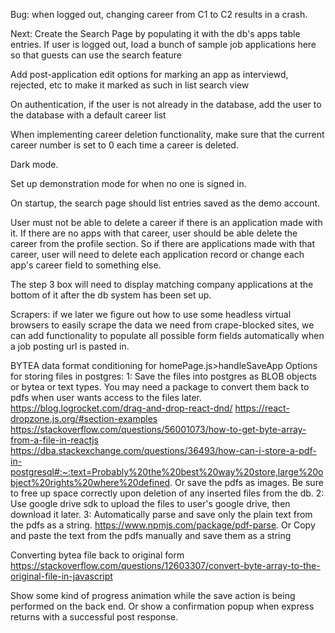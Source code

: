 Bug: when logged out, changing career from C1 to C2 results in a crash.

Next: Create the Search Page by populating it with the db's apps table entries. If user is logged out, load a bunch of sample job applications here so that guests can use the search feature

Add post-application edit options for marking an app as interviewd, rejected, etc to make it marked as such in list search view

On authentication, if the user is not already in the database, add the user to the database with a default career list

When implementing career deletion functionality, make sure that the current career number is set to 0 each time a career is deleted.

Dark mode.

Set up demonstration mode for when no one is signed in.

On startup, the search page should list entries saved as the demo account.

User must not be able to delete a career if there is an application made with it. If there are no apps with that career, user should be able delete the career from the profile section. So if there are applications made with that career, user will need to delete each application record or change each app's career field to something else.

The step 3 box will need to display matching company applications at the bottom of it after the db system has been set up.

Scrapers: if we later we figure out how to use some headless virtual browsers to easily scrape the data we need from crape-blocked sites, we can add functionality to populate all possible form fields automatically when a job posting url is pasted in.

BYTEA data format conditioning for homePage.js>handleSaveApp
Options for storing files in postgres:
1: Save the files into postgres as BLOB objects or bytea or text types. You may need a package to convert them back to pdfs when user wants access to the files later.
https://blog.logrocket.com/drag-and-drop-react-dnd/
https://react-dropzone.js.org/#section-examples
https://stackoverflow.com/questions/56001073/how-to-get-byte-array-from-a-file-in-reactjs
https://dba.stackexchange.com/questions/36493/how-can-i-store-a-pdf-in-postgresql#:~:text=Probably%20the%20best%20way%20store,large%20object%20rights%20where%20defined.
Or save the pdfs as images. Be sure to free up space correctly upon deletion of any inserted files from the db.
2: Use google drive sdk to upload the files to user's google drive, then download it later.
3: Automatically parse and save only the plain text from the pdfs as a string. https://www.npmjs.com/package/pdf-parse. Or Copy and paste the text from the pdfs manually and save them as a string

Converting bytea file back to original form
https://stackoverflow.com/questions/12603307/convert-byte-array-to-the-original-file-in-javascript

Show some kind of progress animation while the save action is being performed on the back end. Or show a confirmation popup when express returns with a successful post response.
